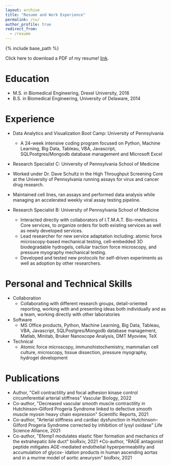 ```yaml
---
layout: archive
title: "Resume and Work Experience"
permalink: /cv/
author_profile: true
redirect_from:
  - /resume
---
```


{% include base_path %}

Click here to download a PDF of my resume! [link](https://eroberts91.github.io/personal-site/files/ERoberts_Resume__July_2024_.pdf "Resume PDF").



Education
======
* M.S. in Biomedical Engineering, Drexel University, 2016
* B.S. in Biomedical Engineering, University of Delaware, 2014

Experience
======
* Data Analytics and Visualization Boot Camp: University of Pennsylvania 
  * A 24-week intensive coding program focused on Python, Machine Learning, Big Data, Tableau, VBA, Javascript, SQLPostgres/Mongodb database management and Microsoft Excel

*  Research Specialist C: University of Pennsylvania School of Medicine
  * Worked under Dr. Dave Schultz in the High Throughput Screening Core at the University of Pennsylvania running assays for virus and cancer drug research.
  * Maintained cell lines, ran assays and performed data analysis while managing an accelerated weekly viral assay testing pipeline.

* Research Specialist B: University of Pennsylvania School of Medicine
  * Interacted directly with collaborators of I.T.M.A.T. Bio-mechanics Core services, to organize orders for both existing services as well as newly developed services.
  * Lead researcher for new service adaptation including: atomic force microscopy-based mechanical testing, cell-embedded 3D biodegradable hydrogels, cellular traction force microscopy, and pressure myography mechanical testing.
  * Developed and tested new protocols for self-driven experiments as well as adoption by other researchers.
  
Personal and Technical Skills
======
* Collaboration 
  * Collaborating with different research groups, detail-oriented reporting,  working with and presenting ideas both individually and as a team, working directly with other laboratories
* Software
  * MS Office products, Python, Machine Learning, Big Data, Tableau, VBA, Javascript, SQLPostgres/Mongodb database management, Matlab, Minitab, Bruker Nanoscope Analysis, DMT Myoview, TeX
* Technical 
  * Atomic force microscopy, immunohistochemistry, mammalian cell culture,  microscopy, tissue dissection, pressure myography, hydrogel development

Publications
======
* Author, "Cell contractility and focal adhesion kinase control circumferential arterial stiffness" Vascular Biology, 2022
* Co-author, "Decreased vascular smooth muscle contractility in Hutchinson–Gilford Progeria Syndrome linked to defective
smooth muscle myosin heavy chain expression" Scientific Reports, 2021
* Co-author, "Arterial stiffness and cardiac dysfunction in Hutchinson–Gilford Progeria Syndrome corrected by inhibition of
lysyl oxidase" Life Science Alliance, 2021
* Co-author, "Efemp1 modulates elastic fiber formation and mechanics of the extrahepatic bile duct" bioRxiv, 2021
*Co-author, "RAGE antagonist peptide mitigates AGE-mediated endothelial hyperpermeability and accumulation of glycox-
idation products in human ascending aortas and in a murine model of aortic aneurysm" bioRxiv, 2021
